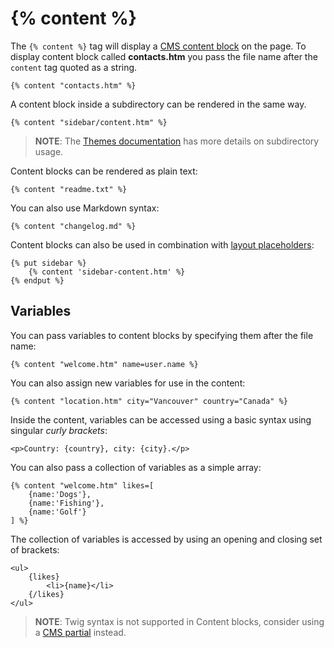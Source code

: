 # {% content %}

The `{% content %}` tag will display a [CMS content block](../cms/content) on the page. To display content block called **contacts.htm** you pass the file name after the `content` tag quoted as a string.

```twig
{% content "contacts.htm" %}
```

A content block inside a subdirectory can be rendered in the same way.

```twig
{% content "sidebar/content.htm" %}
```

> **NOTE**: The [Themes documentation](../cms/themes#subdirectories) has more details on subdirectory usage.

Content blocks can be rendered as plain text:

```twig
{% content "readme.txt" %}
```

You can also use Markdown syntax:

```twig
{% content "changelog.md" %}
```

Content blocks can also be used in combination with [layout placeholders](../cms/layouts#placeholders):

```twig
{% put sidebar %}
    {% content 'sidebar-content.htm' %}
{% endput %}
```

<a name="variables"></a>
## Variables

You can pass variables to content blocks by specifying them after the file name:

```twig
{% content "welcome.htm" name=user.name %}
```

You can also assign new variables for use in the content:

```twig
{% content "location.htm" city="Vancouver" country="Canada" %}
```

Inside the content, variables can be accessed using a basic syntax using singular *curly brackets*:

```twig
<p>Country: {country}, city: {city}.</p>
```

You can also pass a collection of variables as a simple array:

```twig
{% content "welcome.htm" likes=[
    {name:'Dogs'},
    {name:'Fishing'},
    {name:'Golf'}
] %}
```

The collection of variables is accessed by using an opening and closing set of brackets:

```twig
<ul>
    {likes}
        <li>{name}</li>
    {/likes}
</ul>
```

> **NOTE**: Twig syntax is not supported in Content blocks, consider using a [CMS partial](../cms/partials) instead.
